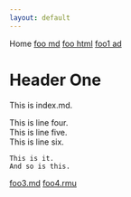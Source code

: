 ```yaml
---
layout: default
---
```


Home [foo md](foo.md) [foo html](foo.html) [foo1 ad](foo1.html)

# Header One
This is index.md.

This is line four.  
This is line five.  
This is line six.

    This is it.
    And so is this.

[foo3.md](foo3.html)
[foo4.rmu](foo4.html)
